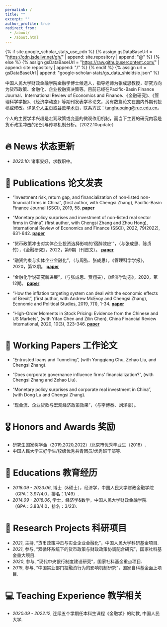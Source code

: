 ```yaml
---
permalink: /
title: ""
excerpt: ""
author_profile: true
redirect_from: 
  - /about/
  - /about.html
---
```


{% if site.google_scholar_stats_use_cdn %}
{% assign gsDataBaseUrl = "https://cdn.jsdelivr.net/gh/" | append: site.repository | append: "@" %}
{% else %}
{% assign gsDataBaseUrl = "https://raw.githubusercontent.com/" | append: site.repository | append: "/" %}
{% endif %}
{% assign url = gsDataBaseUrl | append: "google-scholar-stats/gs_data_shieldsio.json" %}

<span class='anchor' id='about-me'></span>

中国人民大学财政金融学院金融学博士候选人，指导老师为张成思教授，研究方向为货币政策、金融化、企业投融资决策等。目前已经在Pacific-Basin Finance Journal、International Review of Economics and Finance、《金融研究》、《管理科学学报》、《经济学动态》等期刊发表学术论文，另有数篇论文在国内外期刊投稿或修改。详见[个人主页](https://tanghuoqing.github.io/)或[谷歌学术页](https://scholar.google.com/citations?user=5RDhlvgAAAAJ)，联系方式：tanghuoqing@ruc.edu.cn。

个人的主要学术兴趣是宏观政策或变量的微观作用机制，而当下主要的研究内容是货币政策冲击的识别与传导机制分析。（2022.10update）



# 🔥 News 状态更新 
- *2022.10*: 诸事安好，求教职中。 

# 📝 Publications 论文发表 
- “Investment risk, return gap, and financialization of non-listed non-financial firms in China”, (first author, with Chengsi Zhang), Pacific-Basin Finance Journal (SSCI), 2019, 58.   [**paper**](https://www.sciencedirect.com/science/article/pii/S0927538X19301313)

- “Monetary policy surprises and investment of non-listed real sector firms in China”, (first author, with Chengsi Zhang and Zhou Hong), International Review of Economics and Finance (SSCI), 2022, 79(2022), 631-642.   [**paper**](https://www.sciencedirect.com/science/article/abs/pii/S1059056022000302)

- “货币政策冲击对实体企业投资选择影响的‘宿醉效应’”，（与张成思、陈贞竹），《金融研究》，2022，第9期（刊首文）。 [**paper**](http://www.jryj.org.cn/CN/abstract/abstract1090.shtml)

- “融资约束与实体企业金融化”，（与周弘、张成思），《管理科学学报》，2020，第12期。   [**paper**](http://jmsc.tju.edu.cn/jmsc/article/abstract/20201207?st=article_issue)

- “金融化学说研究新进展”，（与张成思、贾翔夫），《经济学动态》，2020，第12期。   [**paper**](http://www.jjxdt.org/Magazine/GetIssueContentList?Issue=12&Year=2020&pagesize=50)

- “How the inflation targeting system can deal with the economic effects of Brexit”, (first author, with Andrew McEvoy and Chengsi Zhang), Economic and Political Studies, 2019, 7(1), 1-34.   [**paper**](https://www.tandfonline.com/doi/abs/10.1080/20954816.2018.1558983?journalCode=reps20)

- “High-Order Moments in Stock Pricing: Evidence from the Chinese and US Markets”, (with Yifan Chen and Zilin Chen), China Financial Review International, 2020, 10(3), 323-346. [**paper**](https://www.emerald.com/insight/content/doi/10.1108/CFRI-06-2019-0070/full/html)

# 📝 Working Papers 工作论文 
- “Entrusted loans and Tunneling”, (with Yongqiang Chu, Zehao Liu, and Chengsi Zhang).

- “Does corporate governance influence firms’ financialization?”, (with Chengsi Zhang and Zehao Liu).

- “Monetary policy surprises and corporate real investment in China”, (with Dong Lu and Chengsi Zhang).

- “现金流、企业贷款与宏观经济政策效果”，（与李博泰、刘泽豪）。

# 🎖 Honors and Awards 奖励 
- 研究生国家奖学金（2019,2020,2022）/北京市优秀毕业生（2018）. 
- 中国人民大学三好学生/校级优秀共青团员/优秀班干部等.

# 📖 Educations 教育经历 
- *2018.09 - 2023.06*, 博士（&硕士），经济学，中国人民大学财政金融学院（GPA：3.97/4.0，排名：1/49）. 
- *2014.09 - 2018.06*, 学士，经济学&数学，中国人民大学财政金融学院（GPA：3.83/4.0，排名：3/23). 

# 💬 Research Projects 科研项目
- *2021*, 主持, “货币政策冲击与实业企业金融化”，中国人民大学科研基金项目. 
- *2021*, 参与, “双循环系统下的货币政策与财政政策协调配合研究”，国家社科基金重大项目.  
- *2020*, 参与, “现代中央银行制度建设研究”，国家社科基金重点项目.  
- *2019*, 参与, “中国实业部门投融资行为的影响机制研究”，国家自科基金面上项目.  

# 💻 Teaching Experience 教学相关
- *2020.09 - 2022.12*, 连续五个学期任本科生课程《金融学》的助教, 中国人民大学.

